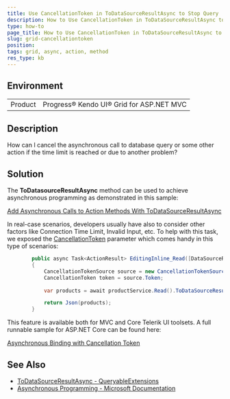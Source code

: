 ```yaml
---
title: Use CancellationToken in ToDataSourceResultAsync to Stop Query
description: How to Use CancellationToken in ToDataSourceResultAsync to Stop Database Query
type: how-to
page_title: How to Use CancellationToken in ToDataSourceResultAsync to Stop Database Query
slug: grid-cancellationtoken
position: 
tags: grid, async, action, method
res_type: kb
---
```


## Environment
<table>
	<tbody>
		<tr>
			<td>Product</td>
			<td>Progress® Kendo UI® Grid for ASP.NET MVC</td>
		</tr>
	</tbody>
</table>


## Description
How can I cancel the asynchronous call to database query or some other action if the time limit is reached or due to another problem?

## Solution
The **ToDatasourceResultAsync** method can be used to achieve asynchronous programming as demonstrated in this sample:

[Add Asynchronous Calls to Action Methods With ToDataSourceResultAsync](https://docs.telerik.com/aspnet-mvc/knowledge-base/grid-add-asynchronous-calls-to-action-methods) 

In real-case scenarios, developers usually have also to consider other factors like Connection Time Limit, Invalid Input, etc. To help with this task, we exposed the [CancellationToken](https://docs.microsoft.com/en-us/dotnet/api/system.threading.cancellationtoken?view=netframework-4.8) parameter which comes handy in this type of scenarios:


```C#
        public async Task<ActionResult> EditingInline_Read([DataSourceRequest] DataSourceRequest request)
        {
            CancellationTokenSource source = new CancellationTokenSource(2000);
            CancellationToken token = source.Token;
          
            var products = await productService.Read().ToDataSourceResultAsync(request, token);

            return Json(products);
        }
```

This feature is available both for MVC and Core Telerik UI toolsets. A full runnable sample for ASP.NET Core can be found here:

[Asynchronous Binding with Cancellation Token](https://github.com/telerik/ui-for-aspnet-core-examples/tree/master/Telerik.Examples.Mvc/Telerik.Examples.Mvc/Views/Grid)

## See Also
* [ToDataSourceResultAsync - QueryableExtensions](https://docs.telerik.com/aspnet-mvc/api/Kendo.Mvc.Extensions/QueryableExtensions#todatasourceresultasyncsystemdatadatatablekendomvcuidatasourcerequest)
* [Asynchronous Programming - Microsoft Documentation](https://docs.microsoft.com/en-us/dotnet/csharp/programming-guide/concepts/async/)
